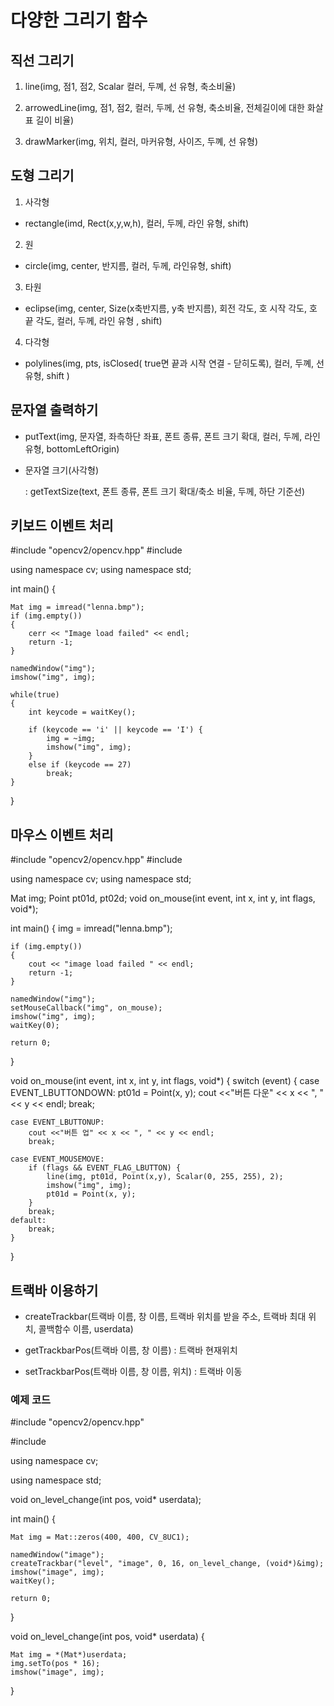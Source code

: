 # 다양한 그리기 함수
## 직선 그리기
1. line(img, 점1, 점2, Scalar 컬러, 두꼐, 선 유형, 축소비율)

2. arrowedLine(img, 점1, 점2, 컬러, 두께, 선 유형, 축소비율, 전체길이에 대한 화살표 길이 비율)

3. drawMarker(img, 위치, 컬러, 마커유형, 사이즈, 두꼐, 선 유형)
## 도형 그리기
1. 사각형

- rectangle(imd, Rect(x,y,w,h), 컬러, 두께, 라인 유형, shift)

2. 원

- circle(img, center, 반지름, 컬러, 두께, 라인유형, shift)

3. 타원
- eclipse(img, center, Size(x축반지름, y축 반지름), 회전 각도, 호 시작 각도, 호 끝 각도, 컬러, 두께, 라인 유형 , shift)

4. 다각형

- polylines(img, pts, isClosed( true면 끝과 시작 연결 - 닫히도록), 컬러, 두꼐, 선 유형, shift )

## 문자열 출력하기

- putText(img, 문자열, 좌측하단 좌표, 폰트 종류, 폰트 크기 확대, 컬러, 두께, 라인 유형, bottomLeftOrigin)

- 문자열 크기(사각형)

    : getTextSize(text, 폰트 종류, 폰트 크기 확대/축소 비율, 두께, 하단 기준선)

## 키보드 이벤트 처리

#include "opencv2/opencv.hpp"
#include <iostream>

using namespace cv;
using namespace std;

int main()
{

	Mat img = imread("lenna.bmp");
	if (img.empty())
	{
		cerr << "Image load failed" << endl;
		return -1;
	}

	namedWindow("img");
	imshow("img", img);

	while(true)
	{
		int keycode = waitKey();

		if (keycode == 'i' || keycode == 'I') {
			img = ~img;
			imshow("img", img);
		}
		else if (keycode == 27)
			break;
	}

}

## 마우스 이벤트 처리

#include "opencv2/opencv.hpp"
#include <iostream>

using namespace cv;
using namespace std;

Mat img;
Point pt01d, pt02d;
void on_mouse(int event, int x, int y, int flags, void*);

int main()
{
	img = imread("lenna.bmp");

	if (img.empty())
	{
		cout << "image load failed " << endl;
		return -1;
	}
	
	namedWindow("img");
	setMouseCallback("img", on_mouse);
	imshow("img", img);
	waitKey(0);

	return 0;

}

void on_mouse(int event, int x, int y, int flags, void*)
{
	switch (event)
	{
	case EVENT_LBUTTONDOWN:
		pt01d = Point(x, y);
		cout <<"버튼 다운" << x << ", " << y << endl;
		break;

	case EVENT_LBUTTONUP:
		cout <<"버튼 업" << x << ", " << y << endl;
		break;

	case EVENT_MOUSEMOVE:
		if (flags && EVENT_FLAG_LBUTTON) {
			line(img, pt01d, Point(x,y), Scalar(0, 255, 255), 2);
			imshow("img", img);
			pt01d = Point(x, y);
		}
		break;
	default:
		break;
	}
}

## 트랙바 이용하기

- createTrackbar(트랙바 이름, 창 이름, 트랙바 위치를 받을 주소, 트랙바 최대 위치, 콜백함수 이름, userdata)

- getTrackbarPos(트랙바 이름, 창 이름) : 트랙바 현재위치
- setTrackbarPos(트랙바 이름, 창 이름, 위치) : 트랙바 이동


### 예제 코드

#include "opencv2/opencv.hpp"

#include <iostream>

using namespace cv;

using namespace std;

void on_level_change(int pos, void* userdata);


int main()
{
	
	Mat img = Mat::zeros(400, 400, CV_8UC1);

	namedWindow("image");
	createTrackbar("level", "image", 0, 16, on_level_change, (void*)&img);
	imshow("image", img);
	waitKey();

	return 0;
}

void on_level_change(int pos, void* userdata)
{

	Mat img = *(Mat*)userdata;
	img.setTo(pos * 16);
	imshow("image", img);
}

